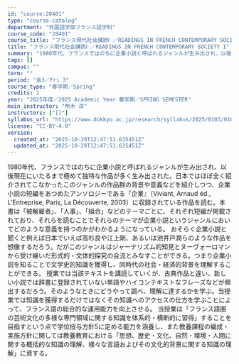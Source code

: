```yaml
---
id: "course:20401"
type: "course-catalog"
department: "外国語学部フランス語学科"
course_code: "20401"
course_title: "フランス現代社会講読Ⅰ ／READINGS IN FRENCH CONTEMPORARY SOCIETY I"
title: "フランス現代社会講読Ⅰ ／READINGS IN FRENCH CONTEMPORARY SOCIETY I"
summary: "1980年代、フランスではのちに企業小説と呼ばれるジャンルが生み出され、以後現在にいたるまで極めて独特な作品が多く生み出された。日本ではほぼ全く紹介されてこなかったこのジャンルの作品群の背景や意義などを紹介しつつ、企業小説の短編をあつめたア…"
tags: []
campus: ""
term: ""
period: "金3／Fri 3"
course_type: "春学期／Spring"
credits: 2
year: "2025年度／2025 Academic Year 春学期／SPRING SEMESTER"
main_instructor: "熊木 淳"
instructors: ["[]"]
syllabus_url: "https://www.dokkyo.ac.jp/research/syllabus/2025/0103/0103_20401_ja_JP.html"
license: "CC-BY-4.0"
version:
  created_at: "2025-10-29T12:47:51.635451Z"
  updated_at: "2025-10-29T12:47:51.635451Z"
---
```

1980年代、フランスではのちに企業小説と呼ばれるジャンルが生み出され、以後現在にいたるまで極めて独特な作品が多く生み出された。日本ではほぼ全く紹介されてこなかったこのジャンルの作品群の背景や意義などを紹介しつつ、企業小説の短編をあつめたアンソロジーである『企業』（Viviant, Arnaud éd., L’Entreprise, Paris, La Découverte, 2003）に収録されている作品を読む。本書は「被解雇者」、「人事」、「組合」などのテーマごとに、それぞれ短編が掲載されており、それらを読むことでそれらのテーマが企業小説というジャンルにおいてどのような意義を持つのかがわかるようになっている。 おそらく企業小説と聞くと例えば日本でいえば高杉良や江上剛、あるいは池井戸潤らのような作品を想像するだろう。だがこのジャンルはジャーナリズム的知見とヌーヴォーロマンから受け継いだ形式的・文体的探究の合流とみなすことができる。つまり企業小説を知ることで文学史的知識を獲得し、同時代の社会・経済的背景を理解することができる。 授業では当該テキストを講読していくが、古典作品と違い、新しい小説では辞書に登録されていない単語やハイコンテキストなフレーズなどが頻出するだろう。そのようなときにどうやって調べ、理解に達するかを学ぶ。当授業では知識を獲得するだけではなくその知識へのアクセスの仕方を学ぶことによって、フランス語の総合的な運用能力を向上させる。 当授業は「フランス語圏の芸術文化の多様な専門領域に関する知識を体系的・横断的に習得」することを目指すという点で学位授与方針5に定める能力を涵養し、また教養課程の編成・実施方針に関しては教養教育における「思想、歴史・文化、自然・環境・人間に関する概括的な知識の理解、様々な言語およびその文化的背景に関する知識の理解」に資する。
